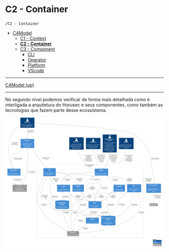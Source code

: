 # C2 - Container

`/C2 - Container`

* [C4Model](/docs/README.md)
  * [C1 - Context](/docs/C1%20-%20Context/README.md)
  * [**C2 - Container**](/docs/C2%20-%20Container/README.md)
  * [C3 - Component](/docs/C3%20-%20Component/README.md)
    * [CLI](/docs/C3%20-%20Component/CLI/README.md)
    * [Operator](/docs/C3%20-%20Component/Operator/README.md)
    * [Platform](/docs/C3%20-%20Component/Platform/README.md)
    * [VScode](/docs/C3%20-%20Component/VScode/README.md)

---

[C4Model (up)](/docs/README.md)

---

No segundo nível podemos verificar de forma mais detalhada como é interligada a arquitetura do Horusec e seus componentes, como também as tecnologias que fazem parte desse ecossistema.

![diagram](c2.svg)